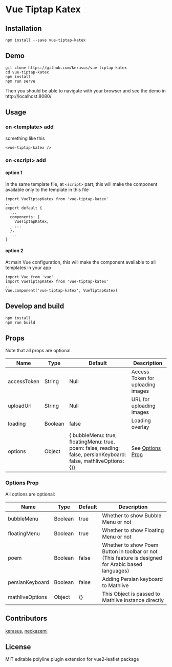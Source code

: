 # Vue Tiptap Katex

## Installation

    npm install --save vue-tiptap-katex

## Demo

    git clone https://github.com/kerasus/vue-tiptap-katex
    cd vue-tiptap-katex
    npm install
    npm run serve

Then you should be able to navigate with your browser and see the demo in http://localhost:8080/

## Usage

### on &lt;template&gt; add

something like this

    <vue-tiptap-katex />

### on &lt;script&gt; add

#### option 1

In the same template file, at `<script>` part, this will make the component available only to the template in this file

    import VueTiptapKatex from 'vue-tiptap-katex'
    ...
    export default {
      ...
      components: {
        VueTiptapKatex,
        ...
      },
      ...
    }

#### option 2


At main Vue configuration, this will make the component available to all templates in your app

    import Vue from 'vue'
    import VueTiptapKatex from 'vue-tiptap-katex'
    ...
    Vue.component('vue-tiptap-katex', VueTiptapKatex)

## Develop and build

    npm install
    npm run build

## Props
Note that all props are optional.


| Name             | Type    | Default                                                                                                           | Description                       |
| ---------------- |---------|-------------------------------------------------------------------------------------------------------------------|-----------------------------------|
| accessToken      | String  | Null                                                                                                              | Access Token for uploading images |
| uploadUrl        | String  | Null                                                                                                              | URL for uploading images          |
| loading          | Boolean | false                                                                                                             | Loading overlay                   |
| options          | Object  | { bubbleMenu: true, floatingMenu: true, poem: false, reading: false, persianKeyboard: false, mathliveOptions: {}} | See [Options Prop](#options-prop) |


### Options Prop

All options are optional:

| Name            | Type    | Default | Description                                                                                         |
|-----------------|---------|---------|-----------------------------------------------------------------------------------------------------|
| bubbleMenu      | Boolean | true    | Whether to show Bubble Menu or not                                                                  |
| floatingMenu    | Boolean | true    | Whether to show Floating Menu or not                                                                |
| poem            | Boolean | false   | Whether to show Poem Button in toolbar or not (This feature is designed for Arabic based languages) |
| persianKeyboard | Boolean | false   | Adding Persian keyboard to Mathlive                                                                 |
| mathliveOptions | Object  | {}      | This Object is passed to Mathlive instance directly                                                 |


## Contributors

[kerasus](https://github.com/kerasus/),
[neokazemi](https://github.com/neokazemi/)


## License

MIT
editable polyline plugin extension for vue2-leaflet package
